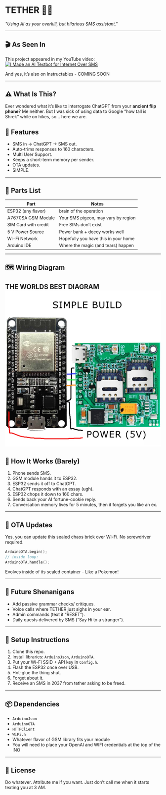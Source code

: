 # TETHER 📱🤖

*"Using AI as your overkill, but hilarious SMS assistant."*

---

## 🎬 As Seen In

This project appeared in my YouTube video:
[![I Made an AI Textbot for Internet Over SMS](https://img.youtube.com/vi/HhgXPrvGvfA/hqdefault.jpg)](https://www.youtube.com/watch?v=HhgXPrvGvfA)

And yes, it’s also on Instructables - COMING SOON

---

## ⚠️ What Is This?

Ever wondered what it’s like to interrogate ChatGPT from your **ancient flip phone**?
Me neither. 
But I was sick of using data to Google “how tall is Shrek” while on hikes, 
so… here we are.


## 🧠 Features

* SMS in → ChatGPT → SMS out.
* Auto-trims responses to 160 characters.
* Multi User Support.
* Keeps a short-term memory per sender.
* OTA updates.
* SIMPLE.

---

## 🧰 Parts List

| Part                 | Notes                                         |
| -------------------- | --------------------------------------------- |
| ESP32 (any flavor)   | brain of the operation                        |
| A7670SA GSM Module   | Your SMS pigeon, may vary by region           |
| SIM Card with credit | Free SIMs don’t exist                         |
| 5 V Power Source     | Power bank + decoy works well                 |
| Wi-Fi Network        | Hopefully you have this in your home          |
| Arduino IDE          | Where the magic (and tears) happen            |

---

## 🗺️ Wiring Diagram

THE WORLDS BEST DIAGRAM
![Layout](./MSPaint.png)
---

## 🧪 How It Works (Barely)

1. Phone sends SMS.
2. GSM module hands it to ESP32.
3. ESP32 sends it off to ChatGPT.
4. ChatGPT responds with an essay (ugh).
5. ESP32 chops it down to 160 chars.
6. Sends back your AI fortune-cookie reply.
7. Conversation memory lives for 5 minutes, then it forgets you like an ex.

---

## 💾 OTA Updates

Yes, you can update this sealed chaos brick over Wi-Fi. No screwdriver required.

```cpp
ArduinoOTA.begin();
// inside loop:
ArduinoOTA.handle();
```

Evolves inside of its sealed container - Like a Pokemon!

---

## 🚀 Future Shenanigans

* Add passive grammar checks/ critiques.
* Voice calls where TETHER just sighs in your ear.
* Admin commands (text it “RESET”).
* Daily quests delivered by SMS (“Say Hi to a stranger”).

---

## 🧩 Setup Instructions

1. Clone this repo.
2. Install libraries: `ArduinoJson`, `ArduinoOTA`.
3. Put your Wi-Fi SSID + API key in `Config.h`.
4. Flash the ESP32 once over USB.
5. Hot-glue the thing shut.
6. Forget about it.
7. Receive an SMS in 2037 from tether asking to be freed.

---

## 📦 Dependencies

* `ArduinoJson`
* `ArduinoOTA`
* `HTTPClient`
* `WiFi.h`
* Whatever flavor of GSM library fits your module
* You will need to place your OpenAI and WIFI credentials at the top of the INO

---

## 🖤 License

Do whatever. Attribute me if you want. Just don’t call me when it starts texting you at 3 AM.
